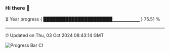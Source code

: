 ### Hi there 👋

⏳ Year progress { ██████████████████████▁▁▁▁▁▁▁▁ } 75.51 %

---

⏰ Updated on Thu, 03 Oct 2024 08:43:14 GMT

![Progress Bar CI](https://github.com/IshwaranRudhara/GIT-ACTION/workflows/Progress%20Bar%20CI/badge.svg)
